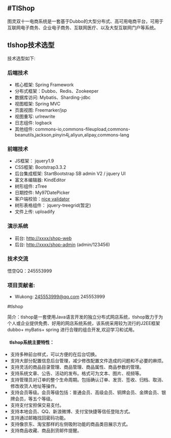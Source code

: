 #TlShop
---

 图灵双十一电商系统是一套基于Dubbo的大型分布式、高可用电商平台，可用于互联网电子商务、企业电子商务、互联网医疗、以及大型互联网门户等系统。
   
## tlshop技术选型
技术选型如下:
### 后端技术
* 核心框架: Spring Framework
* 分布式框架：Dubbo、Redis、Zookeeper
* 数据库访问: Mybatis、Sharding-jdbc
* 视图框架: Spring MVC
* 页面视图: Freemarker/jsp
* 视图重写: urlrewrite
* 日志组件: logback
* 其他组件: commons-io,commons-fileupload,commons-beanutils,jackson,pinyin4j,aliyun,alipay,commons-lang

### 前端技术
* JS框架： jquery1.9
* CSS框架: Bootstrap3.3.2
* 后台集成框架: StartBootstrap SB admin V2 / jquery UI
* 富文本编辑器: KindEditor
* 树形组件: zTree
* 日期控件: My97DatePicker
* 客户端校验：[nice validator](http://niceue.com/validator/)
* 树形表格组件： jquery-treegrid(暂定)
* 文件上传: uploadify

### 演示系统
* 前台: [http://xxxx/shop-web](http://xxx/shop-web)
* 后台: [http://xxxx/shop-admin](http://xxxx/shop-admin) (admin/123456)

### 技术交流
悟空QQ：245553999

### 项目贡献者:
* Wukong: 245553999@qq.com 245553999






#tlshop

简介：tlshop是一套使用Java语言开发的独立分布式网店系统，tlshop致力于为个人或企业提供免费、好用的网店系统系统，该系统采用较为流行的J2EE框架 dubbo+ myBatis+ spring 进行合理的组合开发,欢迎学习和试用。


<div>
    				<h4 style="font-weight: 400px;"><span class="glyphicon glyphicon-info-sign"></span>&nbsp;&nbsp;tlshop系统主要特性：</h4>
					<ul style="margin-left: 0px;-webkit-padding-start: 10px;">
						<li class="jeeshop_item "><span>支持多种前台样式，可以方便的在后台切换。</span></li>
						<li class="jeeshop_item "><span>支持大部分配置信息后台管理，减少修改配置文件造成的问题和不必要的麻烦。</span></li>
						<li class="jeeshop_item "><span>支持灵活的商品目录管理、商品管理、商品属性、商品参数的管理。</span></li>
						<li class="jeeshop_item "><span>支持系统文章、公告、活动的发布。格式可为文本、图片、视频等。</span></li>
						<li class="jeeshop_item "><span>支持管理员对订单的整个生命周期。包括确认订单、发货、签收、归档、取消、修改收货人地址等操作。</span></li>
						<li class="jeeshop_item "><span>支持会员等级。会员等级包括：普通会员、高级会员、铜牌会员、金牌会员、银牌会员，等五个等级。</span></li>
						<li class="jeeshop_item "><span>支持支付宝担保交易支付。</span></li>
						<li class="jeeshop_item "><span>支持本地会员、QQ、新浪微博、支付宝快捷等信任登陆方式。</span></li>
						<li class="jeeshop_item "><span>支持通过邮箱找回密码功能。</span></li>
						<li class="jeeshop_item "><span>支持像京东、淘宝那样的左侧吸附功能的商品类目展示方式。</span></li>
						<li class="jeeshop_item "><span>支持商品收藏、商品到货邮件提醒。</span></li>
					</ul>			

</div>